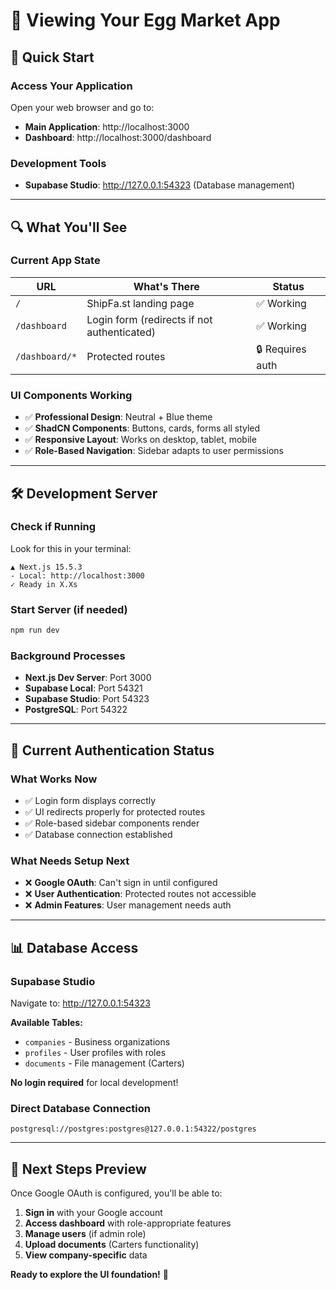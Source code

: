 # 📱 Viewing Your Egg Market App

## 🚀 Quick Start

### Access Your Application
Open your web browser and go to:
- **Main Application**: http://localhost:3000
- **Dashboard**: http://localhost:3000/dashboard

### Development Tools
- **Supabase Studio**: http://127.0.0.1:54323 (Database management)

---

## 🔍 What You'll See

### Current App State
| URL | What's There | Status |
|-----|-------------|--------|
| `/` | ShipFa.st landing page | ✅ Working |
| `/dashboard` | Login form (redirects if not authenticated) | ✅ Working |
| `/dashboard/*` | Protected routes | 🔒 Requires auth |

### UI Components Working
- ✅ **Professional Design**: Neutral + Blue theme
- ✅ **ShadCN Components**: Buttons, cards, forms all styled
- ✅ **Responsive Layout**: Works on desktop, tablet, mobile
- ✅ **Role-Based Navigation**: Sidebar adapts to user permissions

---

## 🛠 Development Server

### Check if Running
Look for this in your terminal:
```
▲ Next.js 15.5.3
- Local: http://localhost:3000
✓ Ready in X.Xs
```

### Start Server (if needed)
```bash
npm run dev
```

### Background Processes
- **Next.js Dev Server**: Port 3000
- **Supabase Local**: Port 54321
- **Supabase Studio**: Port 54323
- **PostgreSQL**: Port 54322

---

## 🔐 Current Authentication Status

### What Works Now
- ✅ Login form displays correctly
- ✅ UI redirects properly for protected routes
- ✅ Role-based sidebar components render
- ✅ Database connection established

### What Needs Setup Next
- ❌ **Google OAuth**: Can't sign in until configured
- ❌ **User Authentication**: Protected routes not accessible
- ❌ **Admin Features**: User management needs auth

---

## 📊 Database Access

### Supabase Studio
Navigate to: http://127.0.0.1:54323

**Available Tables:**
- `companies` - Business organizations
- `profiles` - User profiles with roles
- `documents` - File management (Carters)

**No login required** for local development!

### Direct Database Connection
```
postgresql://postgres:postgres@127.0.0.1:54322/postgres
```

---

## 🎯 Next Steps Preview

Once Google OAuth is configured, you'll be able to:
1. **Sign in** with your Google account
2. **Access dashboard** with role-appropriate features
3. **Manage users** (if admin role)
4. **Upload documents** (Carters functionality)
5. **View company-specific** data

**Ready to explore the UI foundation!** 🚀